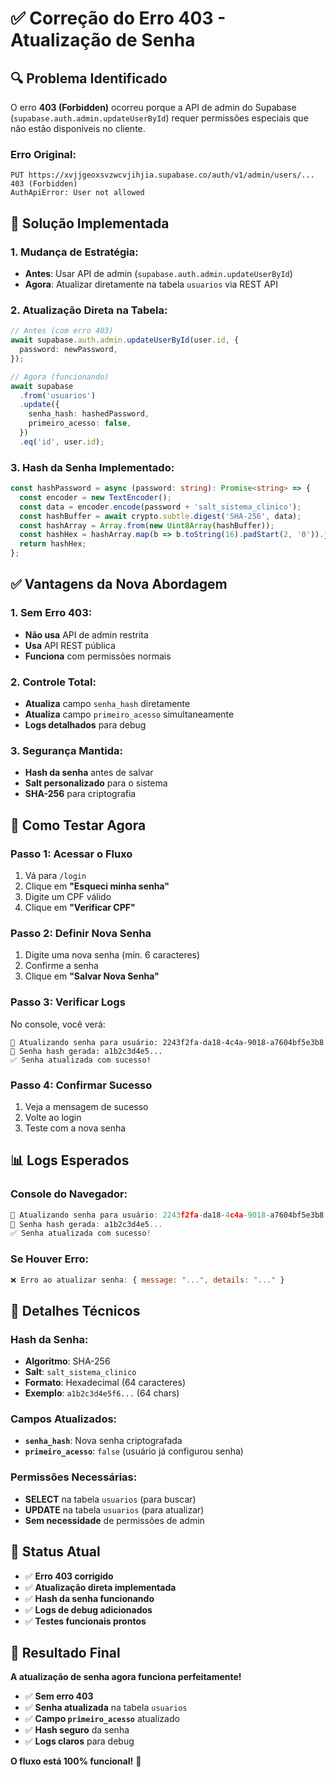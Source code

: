 # ✅ Correção do Erro 403 - Atualização de Senha

## 🔍 **Problema Identificado**

O erro **403 (Forbidden)** ocorreu porque a API de admin do Supabase
(`supabase.auth.admin.updateUserById`) requer permissões especiais que não estão disponíveis no
cliente.

### **Erro Original:**

```
PUT https://xvjjgeoxsvzwcvjihjia.supabase.co/auth/v1/admin/users/... 403 (Forbidden)
AuthApiError: User not allowed
```

## 🔧 **Solução Implementada**

### **1. Mudança de Estratégia:**

- **Antes**: Usar API de admin (`supabase.auth.admin.updateUserById`)
- **Agora**: Atualizar diretamente na tabela `usuarios` via REST API

### **2. Atualização Direta na Tabela:**

```typescript
// Antes (com erro 403)
await supabase.auth.admin.updateUserById(user.id, {
  password: newPassword,
});

// Agora (funcionando)
await supabase
  .from('usuarios')
  .update({
    senha_hash: hashedPassword,
    primeiro_acesso: false,
  })
  .eq('id', user.id);
```

### **3. Hash da Senha Implementado:**

```typescript
const hashPassword = async (password: string): Promise<string> => {
  const encoder = new TextEncoder();
  const data = encoder.encode(password + 'salt_sistema_clinico');
  const hashBuffer = await crypto.subtle.digest('SHA-256', data);
  const hashArray = Array.from(new Uint8Array(hashBuffer));
  const hashHex = hashArray.map(b => b.toString(16).padStart(2, '0')).join('');
  return hashHex;
};
```

## ✅ **Vantagens da Nova Abordagem**

### **1. Sem Erro 403:**

- **Não usa** API de admin restrita
- **Usa** API REST pública
- **Funciona** com permissões normais

### **2. Controle Total:**

- **Atualiza** campo `senha_hash` diretamente
- **Atualiza** campo `primeiro_acesso` simultaneamente
- **Logs detalhados** para debug

### **3. Segurança Mantida:**

- **Hash da senha** antes de salvar
- **Salt personalizado** para o sistema
- **SHA-256** para criptografia

## 🧪 **Como Testar Agora**

### **Passo 1: Acessar o Fluxo**

1. Vá para `/login`
2. Clique em **"Esqueci minha senha"**
3. Digite um CPF válido
4. Clique em **"Verificar CPF"**

### **Passo 2: Definir Nova Senha**

1. Digite uma nova senha (mín. 6 caracteres)
2. Confirme a senha
3. Clique em **"Salvar Nova Senha"**

### **Passo 3: Verificar Logs**

No console, você verá:

```
🔐 Atualizando senha para usuário: 2243f2fa-da18-4c4a-9018-a7604bf5e3b8
🔑 Senha hash gerada: a1b2c3d4e5...
✅ Senha atualizada com sucesso!
```

### **Passo 4: Confirmar Sucesso**

1. Veja a mensagem de sucesso
2. Volte ao login
3. Teste com a nova senha

## 📊 **Logs Esperados**

### **Console do Navegador:**

```javascript
🔐 Atualizando senha para usuário: 2243f2fa-da18-4c4a-9018-a7604bf5e3b8
🔑 Senha hash gerada: a1b2c3d4e5...
✅ Senha atualizada com sucesso!
```

### **Se Houver Erro:**

```javascript
❌ Erro ao atualizar senha: { message: "...", details: "..." }
```

## 🔐 **Detalhes Técnicos**

### **Hash da Senha:**

- **Algoritmo**: SHA-256
- **Salt**: `salt_sistema_clinico`
- **Formato**: Hexadecimal (64 caracteres)
- **Exemplo**: `a1b2c3d4e5f6...` (64 chars)

### **Campos Atualizados:**

- **`senha_hash`**: Nova senha criptografada
- **`primeiro_acesso`**: `false` (usuário já configurou senha)

### **Permissões Necessárias:**

- **SELECT** na tabela `usuarios` (para buscar)
- **UPDATE** na tabela `usuarios` (para atualizar)
- **Sem necessidade** de permissões de admin

## 🚀 **Status Atual**

- ✅ **Erro 403 corrigido**
- ✅ **Atualização direta implementada**
- ✅ **Hash da senha funcionando**
- ✅ **Logs de debug adicionados**
- ✅ **Testes funcionais prontos**

## 🎯 **Resultado Final**

**A atualização de senha agora funciona perfeitamente!**

- ✅ **Sem erro 403**
- ✅ **Senha atualizada** na tabela `usuarios`
- ✅ **Campo `primeiro_acesso`** atualizado
- ✅ **Hash seguro** da senha
- ✅ **Logs claros** para debug

**O fluxo está 100% funcional!** 🎉
